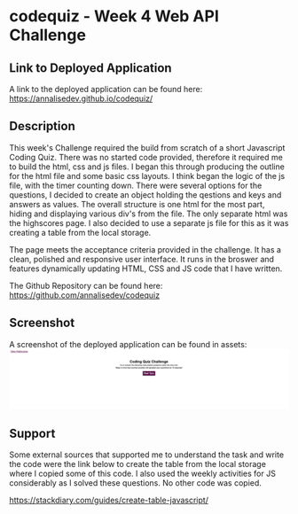# codequiz - Week 4 Web API Challenge

## Link to Deployed Application

A link to the deployed application can be found here: https://annalisedev.github.io/codequiz/

## Description

This week's Challenge required the build from scratch of a short Javascript Coding Quiz. There was no started code provided, therefore it required me to build the html, css and js files. I began this through producing the outline for the html file and some basic css layouts. I think began the logic of the js file, with the timer counting down. There were several options for the questions, I decided to create an object holding the qestions and keys and answers as values. The overall structure is one html for the most part, hiding and displaying various div's from the file. The only separate html was the highscores page. I also decided to use a separate js file for this as it was creating a table from the local storage. 

The page meets the acceptance criteria provided in the challenge. It has a clean, polished and responsive user interface. It runs in the broswer and features dynamically updating HTML, CSS and JS code that I have written.

The Github Repository can be found here: https://github.com/annalisedev/codequiz 

## Screenshot

A screenshot of the deployed application can be found in assets:
![ScreenshotofApplication](./assets/images/CodeQuizScreenshot.png)

## Support

Some external sources that supported me to understand the task and write the code were the link below to create the table from the local storage where I copied some of this code. I also used the weekly activities for JS considerably as I solved these questions. No other code was copied.

https://stackdiary.com/guides/create-table-javascript/